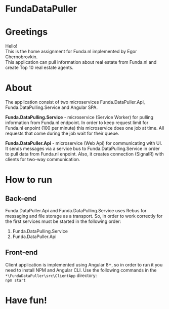 # FundaDataPuller

# Greetings

Hello!   
This is the home assignment for Funda.nl implemented by Egor Chernobrovkin.   
This application can pull information about real estate from Funda.nl and create Top 10 real estate agents.   

# About
The application consist of two microservices Funda.DataPuller.Api, Funda.DataPulling.Service and Angular SPA.   

**Funda.DataPulling.Service** - microservice (Service Worker) for pulling information from Funda.nl endpoint. In order to keep request limit for Funda.nl enpoint (100 per minute) this microservice does one job at time. All requests that come during the job wait for their queue.   

**Funda.DataPuller.Api** - microservice (Web Api) for communicating with UI. It sends messages via a service bus to Funda.DataPulling.Service in order to pull data from Funda.nl enpoint. Also, it creates connection (SignalR) with clients for two-way communication.    


# How to run   

## Back-end  

Funda.DataPuller.Api and Funda.DataPulling.Service uses Rebus for messaging and file storage as a transport. So, in order to work correctly for the first services must be started in the following order:
1. Funda.DataPulling.Service
2. Funda.DataPuller.Api

## Front-end

Client application is implemented using Angular 8+, so in order to run it you need to install NPM and Angular CLI.
Use the following commands in the `*\FundaDataPuller\src\ClientApp` directory:    
`npm start`

# Have fun!
